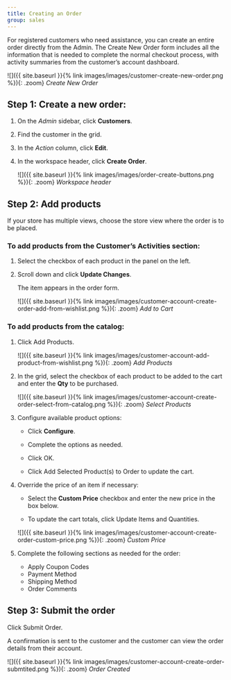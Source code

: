 ```yaml
---
title: Creating an Order
group: sales
---
```


For registered customers who need assistance, you can create an entire order directly from the Admin. The Create New Order form includes all the information that is needed to complete the normal checkout process, with activity summaries from the customer’s account dashboard.

![]({{ site.baseurl }}{% link images/images/customer-create-new-order.png %}){: .zoom}
_Create New Order_

## Step 1: Create a new order:

1. On the _Admin_ sidebar, click **Customers**.

1. Find the customer in the grid.

1. In the _Action_ column, click **Edit**.

1. In the workspace header, click **Create Order**.

    ![]({{ site.baseurl }}{% link images/images/order-create-buttons.png %}){: .zoom}
    _Workspace header_

## Step 2: Add products

If your store has multiple views, choose the store view where the order is to be placed.

### To add products from the Customer’s Activities section:

1. Select the checkbox of each product in the panel on the left.

1. Scroll down and click **Update Changes**.

    The item appears in the order form.

    ![]({{ site.baseurl }}{% link images/images/customer-account-create-order-add-from-wishlist.png %}){: .zoom}
    _Add to Cart_

### To add products from the catalog:

1. Click <span class="btn">Add Products</span>.

    ![]({{ site.baseurl }}{% link images/images/customer-account-add-product-from-wishlist.png %}){: .zoom}
    _Add Products_

1. In the grid, select the checkbox of each product to be added to the cart and enter the **Qty** to be purchased.

   ![]({{ site.baseurl }}{% link images/images/customer-account-create-order-select-from-catalog.png %}){: .zoom}
   _Select Products_

1. Configure available product options:

    - Click **Configure**.

    - Complete the options as needed.

    - Click <span class="btn">OK</span>.

    - Click <span class="btn">Add Selected Product(s) to Order</span> to update the cart.

1. Override the price of an item if necessary:

    - Select the **Custom Price** checkbox and enter the new price in the box below.

    - To update the cart totals, click <span class="btn">Update Items and Quantities</span>.

    ![]({{ site.baseurl }}{% link images/images/customer-account-create-order-custom-price.png %}){: .zoom}
    _Custom Price_

1. Complete the following sections as needed for the order:

    - Apply Coupon Codes
    - Payment Method
    - Shipping Method
    - Order Comments

## Step 3: Submit the order

Click <span class="btn">Submit Order</span>.

A confirmation is sent to the customer and the customer can view the order details from their account.

![]({{ site.baseurl }}{% link images/images/customer-account-create-order-submtited.png %}){: .zoom}
_Order Created_
